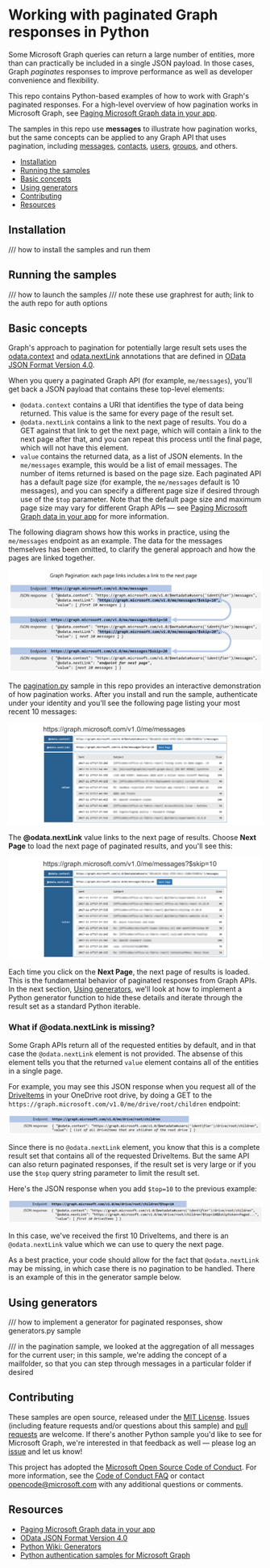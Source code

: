 # Working with paginated Graph responses in Python

Some Microsoft Graph queries can return a large number of entities, more than can practically be included in a single JSON payload. In those cases, Graph _paginates_ responses to improve performance as well as developer convenience and flexibility.

This repo contains Python-based examples of how to work with Graph's paginated responses. For a high-level overview of how pagination works in Microsoft Graph, see [Paging Microsoft Graph data in your app](https://developer.microsoft.com/en-us/graph/docs/concepts/paging).

The samples in this repo use **messages** to illustrate how pagination works, but the same concepts can be applied to any Graph API that uses pagination, including [messages](https://developer.microsoft.com/en-us/graph/docs/api-reference/v1.0/api/user_list_messages), [contacts](https://developer.microsoft.com/en-us/graph/docs/api-reference/v1.0/api/user_list_contacts), [users](https://developer.microsoft.com/en-us/graph/docs/api-reference/v1.0/api/user_list), [groups](https://developer.microsoft.com/en-us/graph/docs/api-reference/v1.0/api/group_list), and others.

* [Installation](#installation)
* [Running the samples](#running-the-samples)
* [Basic concepts](#basic-concepts)
* [Using generators](#using-generators)
* [Contributing](#contributing)
* [Resources](#resources)

## Installation

/// how to install the samples and run them

## Running the samples

/// how to launch the samples
/// note these use graphrest for auth; link to the auth repo for auth options

## Basic concepts

Graph's approach to pagination for potentially large result sets uses the [odata.context](http://docs.oasis-open.org/odata/odata-json-format/v4.0/cs01/odata-json-format-v4.0-cs01.html#_Toc365464685) and [odata.nextLink](http://docs.oasis-open.org/odata/odata-json-format/v4.0/cs01/odata-json-format-v4.0-cs01.html#_Toc365464689) annotations that are defined in [OData JSON Format Version 4.0](docs.oasis-open.org/odata/odata-json-format/v4.0/cs01/odata-json-format-v4.0-cs01.html).

When you query a paginated Graph API (for example, ```me/messages```), you'll get back a JSON payload that contains these top-level elements:

* ```@odata.context``` contains a URI that identifies the type of data being returned. This value is the same for every page of the result set.
* ```@odata.nextLink``` contains a link to the next page of results. You do a GET against that link to get the next page, which will contain a link to the next page after that, and you can repeat this process until the final page, which will not have this element.
* ```value``` contains the returned data, as a list of JSON elements. In the ```me/messages``` example, this would be a list of email messages. The number of items returned is based on the page size. Each paginated API has a default page size (for example, the ```me/messages``` default is 10 messages), and you can specify a different page size if desired through use of the ```$top``` parameter. Note that the default page size and maximum page size may vary for different Graph APIs &mdash; see [Paging Microsoft Graph data in your app](https://developer.microsoft.com/en-us/graph/docs/concepts/paging) for more information.

The following diagram shows how this works in practice, using the ```me/messages``` endpoint as an example. The data for the messages themselves has been omitted, to clarify the general approach and how the pages are linked together.

![pagination example](static/images/pagination-example.png)

The [pagination.py](https://github.com/microsoftgraph/python-sample-pagination/blob/master/pagination.py) sample in this repo provides an interactive demonstration of how pagination works. After you install and run the sample, authenticate under your identity and you'll see the following page listing your most recent 10 messages:

![most recent 10 messages](static/images/pagination-sample.png)

The **@odata.nextLink** value links to the next page of results. Choose **Next Page** to load the next page of paginated results, and you'll see this:

![next 10 messages](static/images/pagination-sample2.png)

Each time you click on the **Next Page**, the next page of results is loaded. This is the fundamental behavior of paginated responses from Graph APIs. In the next section, [Using generators](#using-generators), we'll look at how to implement a Python generator function to hide these details and iterate through the result set as a standard Python iterable.

### What if @odata.nextLink is missing?

Some Graph APIs return all of the requested entities by default, and in that case the ```@odata.nextLink``` element is not provided. The absense of this element tells you that the returned ```value``` element contains all of the entities in a single page.

For example, you may see this JSON response when you request all of the [DriveItems](https://developer.microsoft.com/en-us/graph/docs/api-reference/v1.0/resources/driveitem) in your OneDrive root drive, by doing a GET to the ```https://graph.microsoft.com/v1.0/me/drive/root/children``` endpoint:

![root drive children](static/images/root-drive-children.png)

Since there is no ```@odata.nextLink``` element, you know that this is a complete result set that contains all of the requested DriveItems. But the same API can also return paginated responses, if the result set is very large or if you use the ```$top``` query string parameter to limit the result set.

Here's the JSON response when you add ```$top=10``` to the previous example:

![pagination via $top parameter](static/images/root-drive-children-top.png)

In this case, we've received the first 10 DriveItems, and there is an ```@odata.nextLink``` value which we can use to query the next page.

As a best practice, your code should allow for the fact that ```@odata.nextLink``` may be missing, in which case there is no pagination to be handled. There is an example of this in the generator sample below.

## Using generators

/// how to implement a generator for paginated responses, show generators.py sample

/// in the pagination sample, we looked at the aggregation of all messages for the current user; in this sample, we're adding the concept of a mailfolder, so that you can step through messages in a particular folder if desired

## Contributing

These samples are open source, released under the [MIT License](https://github.com/microsoftgraph/python-sample-pagination/blob/master/LICENSE). Issues (including feature requests and/or questions about this sample) and [pull requests](https://github.com/microsoftgraph/python-sample-pagination/pulls) are welcome. If there's another Python sample you'd like to see for Microsoft Graph, we're interested in that feedback as well &mdash; please log an [issue](https://github.com/microsoftgraph/python-sample-pagination/issues) and let us know!

This project has adopted the [Microsoft Open Source Code of Conduct](https://opensource.microsoft.com/codeofconduct/). For more information, see the [Code of Conduct FAQ](https://opensource.microsoft.com/codeofconduct/faq/) or contact [opencode@microsoft.com](mailto:opencode@microsoft.com) with any additional questions or comments.

## Resources

* [Paging Microsoft Graph data in your app](https://developer.microsoft.com/en-us/graph/docs/concepts/paging)
* [OData JSON Format Version 4.0](http://docs.oasis-open.org/odata/odata-json-format/v4.0/cs01/odata-json-format-v4.0-cs01.html)
* [Python Wiki: Generators](https://wiki.python.org/moin/Generators)
* [Python authentication samples for Microsoft Graph](https://github.com/microsoftgraph/python-sample-auth)
